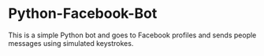 # Python-Facebook-Bot
This is a simple Python bot and goes to Facebook profiles and sends people messages using simulated keystrokes. 
